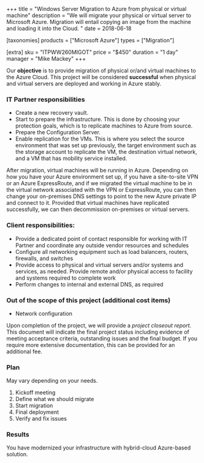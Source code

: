 +++
title = "Windows Server Migration to Azure from physical or virtual machine"
description = "We will migrate your physical or virtual server to Microsoft Azure. Migration will entail copying an image from the machine and loading it into the Cloud. "
date = 2018-06-18

[taxonomies]
products = ["Microsoft Azure"]
types = ["Migration"]

[extra]
sku = "ITPWW260MIGOT"
price = "$450"
duration = "1 day"
manager = "Mike Mackey"
+++

Our **objective** is to provide migration of physical or/and virtual
machines to the Azure Cloud. This project will be considered
**successful** when physical and virtual servers are deployed and
working in Azure stably.

### IT Partner responsibilities

-   Create a new recovery vault.
-   Start to prepare the infrastructure. This is done by choosing your
    protection goals, which is to replicate machines to Azure from
    source.
-   Prepare the Configuration Server.
-   Enable replication for the VMs. This is where you select the source
    environment that was set up previously, the target environment such
    as the storage account to replicate the VM, the destination virtual
    network, and a VM that has mobility service installed.

After migration, virtual machines will be running in Azure. Depending on
how you have your Azure environment set up, if you have a site-to-site
VPN or an Azure ExpressRoute, and if we migrated the virtual
machine to be in the virtual network associated with the VPN or
ExpressRoute, you can then change your on-premises DNS settings
to point to the new Azure private IP and connect to it. Provided that
virtual machines have replicated successfully, we can then decommission
on-premises or virtual servers.

### Client responsibilities:

-   Provide a dedicated point of contact responsible for working with IT
    Partner and coordinate any outside vendor resources and schedules
-   Configure all networking equipment such as load balancers, routers,
    firewalls, and switches
-   Provide access to physical and virtual servers and/or systems and
    services, as needed. Provide remote and/or physical access to
    facility and systems required to complete work
-   Perform changes to internal and external DNS, as required

### Out of the scope of this project (additional cost items)

-   Network configuration

Upon completion of the project, we will provide a *project closeout
report*. This document will indicate the final project status including
evidence of meeting acceptance criteria, outstanding issues and the
final budget. If you require more extensive documentation, this can be
provided for an additional fee.

### Plan

May vary depending on your needs.

1.  Kickoff meeting
2.  Define what we should migrate
3.  Start migration
4.  Final deployment
5.  Verify and fix issues

### Results

You have modernized your infrastructure with hybrid-cloud Azure-based
solution.